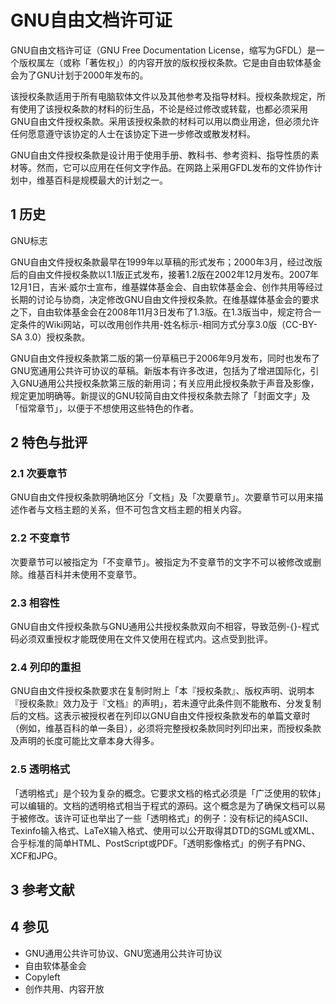 # GNU自由文档许可证



GNU自由文档许可证（GNU Free Documentation License，缩写为GFDL）是一个版权属左（或称「著佐权」）的内容开放的版权授权条款。它是由自由软体基金会为了GNU计划于2000年发布的。

该授权条款适用于所有电脑软体文件以及其他参考及指导材料。授权条款规定，所有使用了该授权条款的材料的衍生品，不论是经过修改或转载，也都必须采用GNU自由文件授权条款。采用该授权条款的材料可以用以商业用途，但必须允许任何愿意遵守该协定的人士在该协定下进一步修改或散发材料。

GNU自由文件授权条款是设计用于使用手册、教科书、参考资料、指导性质的素材等。然而，它可以应用在任何文字作品。在网路上采用GFDL发布的文件协作计划中，维基百科是规模最大的计划之一。



## 1 历史

GNU标志

GNU自由文件授权条款最早在1999年以草稿的形式发布；2000年3月，经过改版后的自由文件授权条款以1.1版正式发布，接著1.2版在2002年12月发布。2007年12月1日，吉米·威尔士宣布，维基媒体基金会、自由软体基金会、创作共用等经过长期的讨论与协商，决定修改GNU自由文件授权条款。在维基媒体基金会的要求之下，自由软体基金会在2008年11月3日发布了1.3版。在1.3版当中，规定符合一定条件的Wiki网站，可以改用创作共用-姓名标示-相同方式分享3.0版（CC-BY-SA 3.0）授权条款。

GNU自由文件授权条款第二版的第一份草稿已于2006年9月发布，同时也发布了GNU宽通用公共许可协议的草稿。新版本有许多改进，包括为了增进国际化，引入GNU通用公共授权条款第三版的新用词；有关应用此授权条款于声音及影像，规定更加明确等。新提议的GNU较简自由文件授权条款去除了「封面文字」及「恒常章节」，以便于不想使用这些特色的作者。



## 2 特色与批评



### 2.1 次要章节

GNU自由文件授权条款明确地区分「文档」及「次要章节」。次要章节可以用来描述作者与文档主题的关系，但不可包含文档主题的相关内容。



### 2.2 不变章节

次要章节可以被指定为「不变章节」。被指定为不变章节的文字不可以被修改或删除。维基百科并未使用不变章节。



### 2.3 相容性

GNU自由文件授权条款与GNU通用公共授权条款双向不相容，导致范例-{}-程式码必须双重授权才能既使用在文件又使用在程式内。这点受到批评。



### 2.4 列印的重担

GNU自由文件授权条款要求在复制时附上「本『授权条款』、版权声明、说明本『授权条款』效力及于『文档』的声明」，若未遵守此条件则不能散布、分发复制后的文档。这表示被授权者在列印以GNU自由文件授权条款发布的单篇文章时（例如，维基百科的单一条目），必须将完整授权条款同时列印出来，而授权条款及声明的长度可能比文章本身大得多。



### 2.5 透明格式

「透明格式」是个较为复杂的概念。它要求文档的格式必须是「广泛使用的软体」可以编辑的。文档的透明格式相当于程式的源码。这个概念是为了确保文档可以易于被修改。该许可证也举出了一些「透明格式」的例子：没有标记的纯ASCII、Texinfo输入格式、LaTeX输入格式、使用可以公开取得其DTD的SGML或XML、合乎标准的简单HTML、PostScript或PDF。「透明影像格式」的例子有PNG、XCF和JPG。



## 3 参考文献



## 4 参见

* GNU通用公共许可协议、GNU宽通用公共许可协议
* 自由软体基金会
* Copyleft
* 创作共用、内容开放



